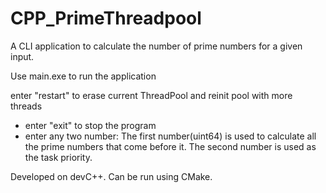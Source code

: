 # CPP_PrimeThreadpool
A CLI application to calculate the number of prime numbers for a given input.


Use main.exe to run the application

enter "restart" to erase current ThreadPool and reinit pool with more threads
- enter "exit" to stop the program
- enter any two number: The first number(uint64) is used to calculate all the prime numbers that come before it. The second number is used as the task priority.

Developed on devC++. Can be run using CMake.

